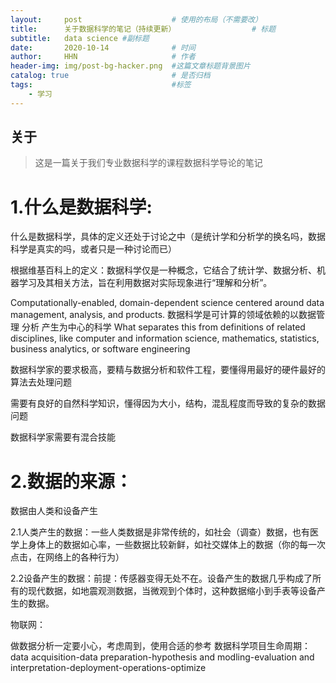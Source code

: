 ```yaml
---
layout:     post   				    # 使用的布局（不需要改）
title:      关于数据科学的笔记（持续更新） 				# 标题 
subtitle:   data science #副标题
date:       2020-10-14 				# 时间
author:     HHN				        # 作者
header-img: img/post-bg-hacker.png 	#这篇文章标题背景图片
catalog: true 						# 是否归档
tags:								#标签
    - 学习
---
```


## 关于
> 这是一篇关于我们专业数据科学的课程数据科学导论的笔记

# 1.什么是数据科学:
什么是数据科学，具体的定义还处于讨论之中（是统计学和分析学的换名吗，数据科学是真实的吗，或者只是一种讨论而已）

根据维基百科上的定义：数据科学仅是一种概念，它结合了统计学、数据分析、机器学习及其相关方法，旨在利用数据对实际现象进行“理解和分析”。

Computationally-enabled, domain-dependent science centered around data management, analysis, and products.
数据科学是可计算的领域依赖的以数据管理 分析 产生为中心的科学
What separates this from definitions of related disciplines, like computer and information science, mathematics, statistics, business analytics, or software engineering


数据科学家的要求极高，要精与数据分析和软件工程，要懂得用最好的硬件最好的算法去处理问题

需要有良好的自然科学知识，懂得因为大小，结构，混乱程度而导致的复杂的数据问题

数据科学家需要有混合技能

# 2.数据的来源：
数据由人类和设备产生

  2.1人类产生的数据：一些人类数据是非常传统的，如社会（调查）数据，也有医学上身体上的数据如心率，一些数据比较新鲜，如社交媒体上的数据（你的每一次点击，在网络上的各种行为）
  
  2.2设备产生的数据：前提：传感器变得无处不在。设备产生的数据几乎构成了所有的现代数据，如地震观测数据，当微观到个体时，这种数据缩小到手表等设备产生的数据。
  
物联网：




做数据分析一定要小心，考虑周到，使用合适的参考
数据科学项目生命周期：data acquisition-data preparation-hypothesis and modling-evaluation and interpretation-deployment-operations-optimize

